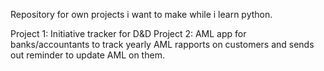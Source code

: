 Repository for own projects i want to make while i learn python.

Project 1: Initiative tracker for D&D
Project 2: AML app for banks/accountants to track yearly AML rapports on customers and sends out reminder to update AML on them.